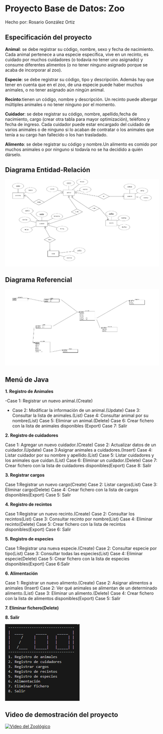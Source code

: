 # Proyecto Base de Datos: Zoo
 Hecho por: Rosario González Ortiz

 ## Especificación del proyecto

**Animal**: se debe registrar su código, nombre, sexo y fecha de nacimiento. Cada animal pertenece a una especie específica, vive en un recinto, es cuidado por muchos cuidadores (o todavía no tener uno asignado) y consume diferentes alimentos (o no tener ninguno asignado porque se acaba de incorporar al zoo). 

**Especie**: se debe registrar su código, tipo y descripción. Además hay que tener en cuenta que en el zoo, de una especie puede haber muchos animales, o no tener asignado aún ningún animal.

**Recinto**:tienen un código, nombre y descripción. Un recinto puede albergar múltiples animales o no tener ninguno por el momento.

**Cuidador**: se debe registrar su código, nombre, apellido,fecha de nacimiento, cargo (crear otra tabla para mayor optimización), teléfono y fecha de ingreso. Cada cuidador puede estar encargado del cuidado de varios animales o de ninguno si lo acaban de contratar o los animales que tenía a su cargo han fallecido o los han trasladado.

**Alimento**: se debe registrar su código y nombre.Un alimento es comido por muchos animales o por ninguno si todavía no se ha decidido a quién dárselo.

## Diagrama Entidad-Relación
![Diagrama ER](/imagenes/Captura%20de%20pantalla%202025-04-22%20134903.png)

## Diagrama Referencial
![Diagrama Ref](imagenes/Captura%20de%20pantalla%202025-04-22%20135014.png)

## Menú de Java

**1. Registro de Animales**

-Case 1: Registrar un nuevo animal.(Create)

- Case 2: Modificar la información de un animal.(Update)
Case 3: Consultar la lista de animales.(List)
Case 4: Consultar animal por su nombre(List)
Case 5: Eliminar un animal.(Delete)
Case 6: Crear fichero con la lista de animales disponibles (Export)
Case 7: Salir

**2. Registro de cuidadores**

Case 1: Agregar un nuevo cuidador.(Create)
Case 2: Actualizar datos de un cuidador.(Update)
Case 3:Asignar animales a cuidadores.(Insert)
Case 4: Listar cuidador por su nombre y apellido.(List)
Case 5: Listar cuidadores y los animales que cuidan.(List)
Case 6: Eliminar un cuidador.(Delete)
Case 7: Crear fichero con la lista de cuidadores disponibles(Export)
Case 8: Salir

**3. Registrar cargos**

Case 1:Registrar un nuevo cargo(Create)
Case 2: Listar cargos(List)
Case 3: Eliminar cargo(Delete)
Case 4: Crear fichero con la lista de cargos disponibles(Export)
Case 5: Salir

**4. Registro de recintos**

Case 1:Registrar un nuevo recinto.(Create)
Case 2: Consultar los recintos(List)
Case 3: Consultar recinto por nombre(List)
Case 4: Eliminar recinto(Delete)
Case 5: Crear fichero con la lista de recintos disponibles(Export)
Case 6: Salir

**5. Registro de especies**

Case 1:Registrar una nueva especie.(Create)
Case 2: Consultar especie por tipo(List)
Case 3: Consultar todas las especies(List)
Case 4: Eliminar especie(Delete)
Case 5: Crear fichero con la lista de especies disponibles(Export)
Case 6:Salir

**6. Alimentación**

Case 1: Registrar un nuevo alimento.(Create)
Case 2: Asignar alimentos a animales (Insert)
Case 2: Ver qué animales se alimentan de un determinado alimento.(List)
Case 3: Eliminar un alimento.(Delete)
Case 4: Crear fichero con la lista de alimentos disponibles(Export)
Case 5: Salir

**7. Eliminar fichero(Delete)**

**8. Salir**

![menu](imagenes/Captura%20de%20pantalla%202025-04-25%20121007.png)

## Video de demostración del proyecto

[![Video del Zoológico](https://img.youtube.com/vi/xlty5A__LWY/0.jpg)](https://youtu.be/xlty5A__LWY?si=EPh_U_MklRg0pFED)



